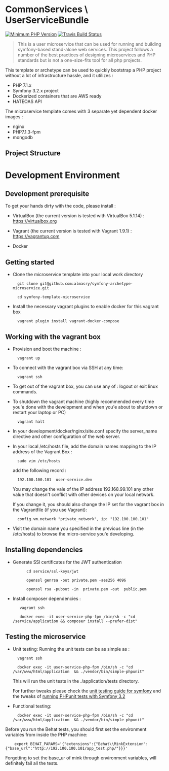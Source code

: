 CommonServices \ UserServiceBundle 
==================================
   
[![Minimum PHP Version](https://img.shields.io/badge/php-%3E%3D%207.0-8892BF.svg?style=flat)](https://php.net/)   [![Travis Build Status](https://travis-ci.org/almasry/user-microservice.svg?branch=master)](https://travis-ci.org/almasry/user-microservice)



> This is a user microservice that can be used for running and building symfony-based stand-alone web services. This project follows 
a number of the best practices of designing microservices and PHP standards but is not a one-size-fits tool for all php projects. 

This template or archetype can be used to quickly bootstrap a PHP project without a lot of infrastructure hassle, and it utilizes :

* PHP 7.1.x
* Symfony 3.2.x project 
* Dockerized containers that are AWS ready
* HATEOAS API  

The microservice template comes with 3 separate yet dependent docker images :
    
* nginx 
* PHP7.1.3-fpm
* mongodb

## Project Structure   
    
    
Development Environment  
=========================

## Development prerequisite

To get your hands dirty with the code, please install  :

- VirtualBox (the current version is tested with VirtualBox 5.1.14) :  https://virtualbox.org 

- Vagrant (the current version is tested with Vagrant 1.9.1) : https://vagrantup.com

- Docker  


## Getting started  

- Clone the microservice template into your local work directory 
  
        git clone git@github.com:almasry/symfony-archetype-microservice.git
        
        cd symfony-template-microservice 

- Install the necessary vagrant plugins to enable docker for this vagrant box 

        vagrant plugin install vagrant-docker-compose
        

    
## Working with the vagrant box 

- Provision and boot the machine :
        
        vagrant up

- To connect with the vagrant box via SSH at any time:

        vagrant ssh
    
- To get out of the vagrant box, you can use any of : logout or exit linux commands.
    
- To shutdown the vagrant machine (highly recommended every time you'e done with the development and when you'e about to shutdown 
    or restart your laptop or PC)

        vagrant halt 

- In your development/docker/nginx/site.conf specify the server_name directive and other configuration of the web server.

- In your local /etc/hosts  file, add the domain names mapping to the IP address of the Vagrant Box :
 
        sudo vim /etc/hosts 
        
    add the following record :
        
        192.100.100.101  user-service.dev 
        
    You may change the vale of the IP address 192.168.99.101 any other value that doesn't conflict with other devices on your local network.
     
    If you change it, you should also change the IP set for the vagrant box in the Vagrantfile (if you use Vagrant):
     
        config.vm.network "private_network", ip: "192.100.100.101"
        
        
-    Visit the domain name you specified in the previous line (in the /etc/hosts) to browse the micro-service you'e developing.  


## Installing dependencies 

- Generate SSl certificates for the JWT authentication 

            cd service/ssl-keys/jwt
            
            openssl genrsa -out private.pem -aes256 4096
            
            openssl rsa -pubout -in  private.pem -out  public.pem
            

-    Install composer dependencies :
     
            vagrant ssh 
            
            docker exec -it user-service-php-fpm /bin/sh -c "cd /service/application && composer install --prefer-dist"


## Testing the microservice   

- Unit testing: Running the unit tests can be as simple as : 

        vagrant ssh 
            
        docker exec -it user-service-php-fpm /bin/sh -c "cd /var/www/html/application  && ./vendor/bin/simple-phpunit"

    This will run the unit tests in the ./application/tests directory.
    
    For further tweaks please check the [unit testing guide for symfony](http://symfony.com/doc/current/create_framework/unit_testing.html) and the tweaks of [running PHPunit tests with Symfony 3.2](http://symfony.com/blog/how-to-solve-phpunit-issues-in-symfony-3-2-applications) 
    
    
- Functional testing: 
    
                
        docker exec -it user-service-php-fpm /bin/sh -c "cd /var/www/html/application  && ./vendor/bin/simple-phpunit"


Before you run the Behat tests, you should first set the environment variables from inside the PHP machine:

        export BEHAT_PARAMS='{"extensions":{"Behat\\MinkExtension":{"base_url":"http://192.100.100.101/app_test.php/"}}}'

Forgetting to set the base_ur of mink through environment variables, will definitely fail all the tests. 
    
